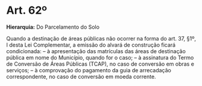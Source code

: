# Art. 62º

**Hierarquia:** Do Parcelamento do Solo

Quando a destinação de áreas públicas não ocorrer na forma do art. 37, §1º, I desta Lei Complementar, a emissão do alvará de construção ficará condicionada:
– à apresentação das matrículas das áreas de destinação pública em nome do Município, quando for o caso;
– à assinatura do Termo de Conversão de Áreas Públicas (TCAP), no caso de conversão em obras e serviços;
– à comprovação do pagamento da guia de arrecadação correspondente, no caso de conversão em moeda corrente.






